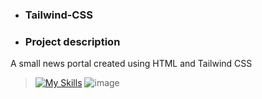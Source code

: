 
- ### Tailwind-CSS


- ### Project description<br> 
A small news portal created using HTML and Tailwind CSS

> [![My Skills](https://skillicons.dev/icons?i=tailwind)](https://skillicons.dev)
![image](https://github.com/DavidP1983/Tailwind-CSS/assets/40338951/955ae6ed-fd68-4c7f-bf03-d1c35a65f80e)




